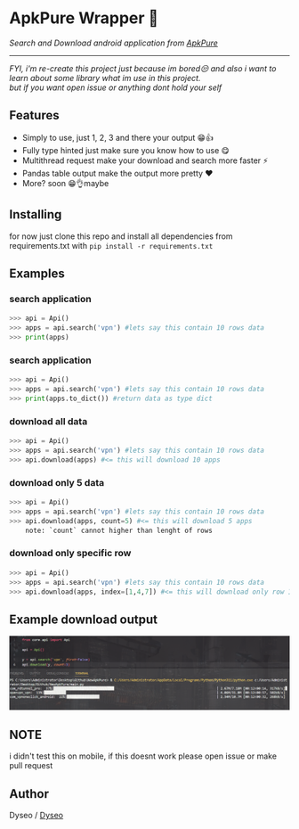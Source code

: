 # ApkPure Wrapper 🤖

_Search and Download android application from [ApkPure](https://apkpure.com)_
______

_FYI, i'm re-create this project just because im bored😒 and also i want to learn about some library what im use in this project._<br>
_but if you want open issue or anything dont hold your self_
## Features
- Simply to use, just 1, 2, 3 and there your output 😁👍
- Fully type hinted just make sure you know how to use 😋
- Multithread request make your download and search more faster ⚡
- Pandas table output make the output more pretty ❤️
- More? soon 😁👌maybe

## Installing
for now just clone this repo and install all dependencies from requirements.txt with `pip install -r requirements.txt`

## Examples

### search application
```py
>>> api = Api()
>>> apps = api.search('vpn') #lets say this contain 10 rows data
>>> print(apps)
```

### search application
```py
>>> api = Api()
>>> apps = api.search('vpn') #lets say this contain 10 rows data
>>> print(apps.to_dict()) #return data as type dict
```

### download all data
```py
>>> api = Api()
>>> apps = api.search('vpn') #lets say this contain 10 rows data
>>> api.download(apps) #<= this will download 10 apps
```

### download only 5 data
```py
>>> api = Api()
>>> apps = api.search('vpn') #lets say this contain 10 rows data
>>> api.download(apps, count=5) #<= this will download 5 apps
    note: `count` cannot higher than lenght of rows
```
### download only specific row
```py
>>> api = Api()
>>> apps = api.search('vpn') #lets say this contain 10 rows data
>>> api.download(apps, index=[1,4,7]) #<= this will download only row 1, 4 and 7
```

## Example download output
![output](output.png)

## NOTE
i didn't test this on mobile, if this doesnt work please open issue or make pull request

## Author
Dyseo / [Dyseo](https://github.com/dyseo)
